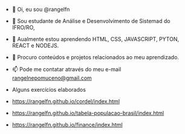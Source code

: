 - 👋 Oi, eu sou @rangelfn
- 👀 Sou estudante de Análise e Desenvolvimento de Sistemad do IFRO/RO,
- 🌱 Aualmente estou aprendendo HTML, CSS, JAVASCRIPT, PYTON, REACT e NODEJS.
- 💞️ Procuro conteúdos e projetos relacionados ao meu aprendizado.
- 📫 Pode me contatar através do meu e-mail rangelnepomuceno@gmail.com
 
- Alguns exercícios elaborados
- https://rangelfn.github.io/cordel/index.html
- https://rangelfn.github.io/tabela-populacao-brasil/index.html
- https://rangelfn.github.io/finance/index.html

<!---
rangelfn/rangelfn is a ✨ special ✨ repository because its `README.md` (this file) appears on your GitHub profile.
You can click the Preview link to take a look at your changes.
--->
